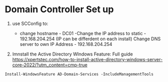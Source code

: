 # Domain Controller Set up

1. use SCConfig to:
    - change hostname - DC01
    -Change the IP address to static - 192.168.204.254 (IP can be differdent on each install)
    Change DNS server to own IP Address - 192.168.204.254

2. Imnstall the Active Directory WIndows Feature: Full guide https://xpertstec.com/how-to-install-active-directory-windows-server-core-2022/?utm_content=cmp-true

```Shell
Install-WindowsFeature AD-Domain-Services -IncludeManagementTools
```


